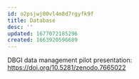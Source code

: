 ```yaml
---
id: o2psjwj00vl4m8d7rgyfk9f
title: Database
desc: ''
updated: 1677072185296
created: 1663920596689
---
```


DBGI data management pilot presentation: https://doi.org/10.5281/zenodo.7665022